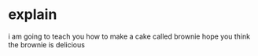 # explain
i am going to teach you how to make a cake called brownie 
hope you think the brownie is delicious
